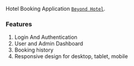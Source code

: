 Hotel Booking Application [`Beyond Hotel`](https://final-frontend-project-nextjs.vercel.app/).

### Features

1. Login And Authentication
2. User and Admin Dashboard
3. Booking history
4. Responsive design for desktop, tablet, mobile

